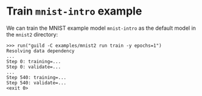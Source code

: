 # Train `mnist-intro` example

We can train the MNIST example model `mnist-intro` as the default
model in the `mnist2` directory:

    >>> run("guild -C examples/mnist2 run train -y epochs=1")
    Resolving data dependency
    ...
    Step 0: training=...
    Step 0: validate=...
    ...
    Step 540: training=...
    Step 540: validate=...
    <exit 0>
